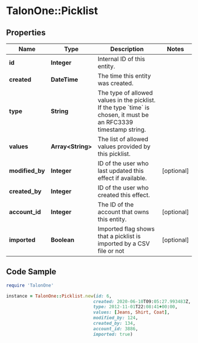 # TalonOne::Picklist

## Properties

Name | Type | Description | Notes
------------ | ------------- | ------------- | -------------
**id** | **Integer** | Internal ID of this entity. | 
**created** | **DateTime** | The time this entity was created. | 
**type** | **String** | The type of allowed values in the picklist. If the type &#x60;time&#x60; is chosen, it must be an RFC3339 timestamp string. | 
**values** | **Array&lt;String&gt;** | The list of allowed values provided by this picklist. | 
**modified_by** | **Integer** | ID of the user who last updated this effect if available. | [optional] 
**created_by** | **Integer** | ID of the user who created this effect. | 
**account_id** | **Integer** | The ID of the account that owns this entity. | [optional] 
**imported** | **Boolean** | Imported flag shows that a picklist is imported by a CSV file or not | [optional] 

## Code Sample

```ruby
require 'TalonOne'

instance = TalonOne::Picklist.new(id: 6,
                                 created: 2020-06-10T09:05:27.993483Z,
                                 type: 2012-11-01T22:08:41+00:00,
                                 values: [Jeans, Shirt, Coat],
                                 modified_by: 124,
                                 created_by: 134,
                                 account_id: 3886,
                                 imported: true)
```


